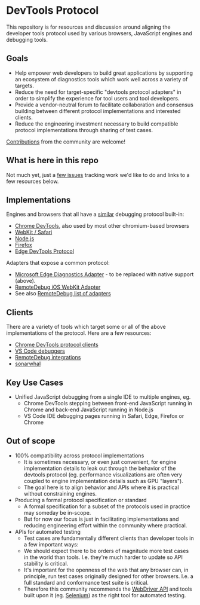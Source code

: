 # DevTools Protocol

This repository is for resources and discussion around aligning the developer tools protocol used by various browsers, JavaScript engines and debugging tools.

## Goals

- Help empower web developers to build great applications by supporting an ecosystem of diagnostics tools which work well across a variety of targets.
- Reduce the need for target-specific "devtools protocol adapters" in order to simplify the experience for tool users and tool developers.
- Provide a vendor-neutral forum to facilitate collaboration and consensus building between different protocol implementations and interested clients.
- Reduce the engineering investment necessary to build compatible protocol implementations through sharing of test cases.

[Contributions](CONTRIBUTING.md) from the community are welcome!

## What is here in this repo

Not much yet, just a [few issues](https://github.com/WICG/devtools-protocol/issues) tracking work we'd like to do and links to a few resources below.

## Implementations
Engines and browsers that all have a [similar](http://compatibility.remotedebug.org/) debugging protocol built-in:
- [Chrome DevTools](https://chromedevtools.github.io/devtools-protocol/), also used by most other chromium-based browsers
- [WebKit / Safari](https://github.com/WebKit/webkit/tree/master/Source/JavaScriptCore/inspector/protocol)
- [Node.js](https://chromedevtools.github.io/devtools-protocol/v8/)
- [Firefox](https://github.com/mozilla/gecko-dev/blob/master/devtools/docs/backend/protocol.md)
- [Edge DevTools Protocol](https://docs.microsoft.com/en-us/microsoft-edge/devtools-protocol/)

Adapters that expose a common protocol:
- [Microsoft Edge Diagnostics Adapter](https://github.com/Microsoft/edge-diagnostics-adapter) - to be replaced with native support (above).
- [RemoteDebug iOS WebKit Adapter](https://github.com/RemoteDebug/remotedebug-ios-webkit-adapter)
- See also [RemoteDebug list of adapters](https://remotedebug.org/adaptors/)

## Clients
There are a variety of tools which target some or all of the above implementations of the protocol.  Here are a few resources:
- [Chrome DevTools protocol clients](https://github.com/ChromeDevTools/awesome-chrome-devtools#chrome-devtools-protocol)
- [VS Code debuggers](https://github.com/Microsoft/vscode-chrome-debug-core/blob/master/README.md)
- [RemoteDebug integrations](https://remotedebug.org/integrations/)
- [sonarwhal](https://sonarwhal.com/)

## Key Use Cases

- Unified JavaScript debugging from a single IDE to multiple engines, eg.
  - Chrome DevTools stepping between front-end JavaScript running in Chrome and back-end JavaScript running in Node.js
  - VS Code IDE debugging pages running in Safari, Edge, Firefox or Chrome
  
## Out of scope

- 100% compatibility across protocol implementations
  - It is sometimes necessary, or even just convenient, for engine implementation details to leak out through the behavior of the devtools protocol (eg. performance visualizations are often very coupled to engine implementation details such as GPU "layers").
  - The goal here is to align behavior and APIs where it is practical without constraining engines.  
- Producing a formal protocol specification or standard
  - A formal specification for a subset of the protocols used in practice may someday be in-scope.
  - But for now our focus is just in facilitating implementations and reducing engineering effort within the community where practical.
- APIs for automated testing
  - Test cases are fundamentally different clients than developer tools in a few important ways:
   - We should expect there to be orders of magnitude more test cases in the world than tools.  I.e. they're much harder to update so API stability is critical.
   - It's important for the openness of the web that any browser can, in principle, run test cases originally designed for other browsers.  I.e. a full standard and conformance test suite is critical.
  - Therefore this community recommends the [WebDriver API](https://w3c.github.io/webdriver/webdriver-spec.html) and tools built upon it (eg. [Selenium](http://www.seleniumhq.org/)) as the right tool for automated testing.
